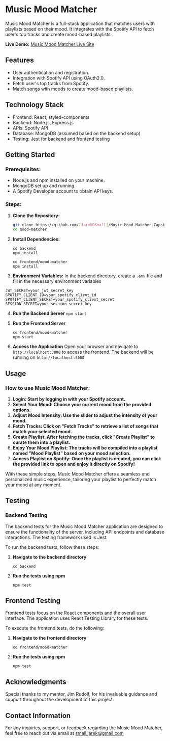 # Music Mood Matcher

Music Mood Matcher is a full-stack application that matches users with playlists based on their mood. It integrates with the Spotify API to fetch user's top tracks and create mood-based playlists.

**Live Demo:** [Music Mood Matcher Live Site](https://music-mood-matcher-a141b863e4d9.herokuapp.com/)

## Features

- User authentication and registration.
- Integration with Spotify API using OAuth2.0.
- Fetch user's top tracks from Spotify.
- Match songs with moods to create mood-based playlists.

## Technology Stack
- Frontend: React, styled-components
- Backend: Node.js, Express.js
- APIs: Spotify API
- Database: MongoDB (assumed based on the backend setup)
- Testing: Jest for backend and frontend testing

## Getting Started

### Prerequisites:
- Node.js and npm installed on your machine.
- MongoDB set up and running.
- A Spotify Developer account to obtain API keys.

### Steps:

1. **Clone the Repository:**
   ```bash
   git clone https://github.com/[JarekDSmall]/Music-Mood-Matcher-Capstone.git
   cd mood-matcher
2. **Install Dependencies:**
    ```
    cd backend
    npm install
    
    cd frontend/mood-matcher
    npm install

3. **Environment Variables:**
In the backend directory, create a `.env` file and fill in the necessary environment variables
```MONGODB_URI=your_mongodb_connection_string
JWT_SECRET=your_jwt_secret_key
SPOTIFY_CLIENT_ID=your_spotify_client_id
SPOTIFY_CLIENT_SECRET=your_spotify_client_secret
SESSION_SECRET=your_session_secret_key
```
4. **Run the Backend Server**
    ```npm start```
5. **Run the Frontend Server**
    ```
    cd frontend/mood-matcher
    npm start
    ```
        
6. **Access the Application**
    Open your browser and navigate to `http://localhost:3000` to access the frontend. The backend will be running on `http://localhost:5000`.


## Usage
### How to use Music Mood Matcher:
1. **Login: Start by logging in with your Spotify account.**
2. **Select Your Mood: Choose your current mood from the provided options.**
3. **Adjust Mood Intensity: Use the slider to adjust the intensity of your mood.**
4. **Fetch Tracks: Click on "Fetch Tracks" to retrieve a list of songs that match your selected mood.**
5. **Create Playlist: After fetching the tracks, click "Create Playlist" to curate them into a playlist.**
6. **Enjoy Your Mood Playlist: The tracks will be compiled into a playlist named "Mood Playlist" based on your mood selection.**
7. **Access Playlist on Spotify: Once the playlist is created, you can click the provided link to open and enjoy it directly on Spotify!**

With these simple steps, Music Mood Matcher offers a seamless and personalized music experience, tailoring your playlist to perfectly match your mood at any moment.

## Testing
### Backend Testing
The backend tests for the Music Mood Matcher application are designed to ensure the functionality of the server, including API endpoints and database interactions. The testing framework used is Jest.

To run the backend tests, follow these steps:
1. **Navigate to the backend directory**
   ```
   cd backend
   ```
2. **Run the tests using npm**
   ```
   npm test
   ```

## Frontend Testing
Frontend tests focus on the React components and the overall user interface. The application uses React Testing Library for these tests.

To execute the frontend tests, do the following:
1. **Navigate to the frontend directory**
    ```
    cd frontend/mood-matcher
   ```
2. **Run the tests using npm**
   ```
   npm test
   ```

 ## Acknowledgments
Special thanks to my mentor, Jim Rudolf, for his invaluable guidance and support throughout the development of this project.

## Contact Information
For any inquiries, support, or feedback regarding the Music Mood Matcher, feel free to reach out via email at [small.jarek@gmail.com](mailto:small.jarek@gmail.com)
